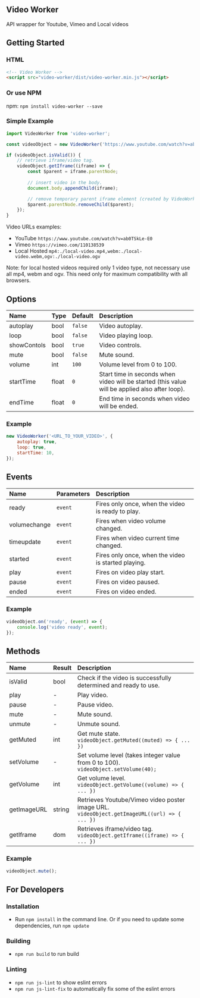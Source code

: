 ## Video Worker
API wrapper for Youtube, Vimeo and Local videos

## Getting Started

### HTML
```html
<!-- Video Worker -->
<script src="video-worker/dist/video-worker.min.js"></script>
```

### Or use NPM
npm: `npm install video-worker --save`

### Simple Example
```javascript
import VideoWorker from 'video-worker';

const videoObject = new VideoWorker('https://www.youtube.com/watch?v=ab0TSkLe-E0');

if (videoObject.isValid()) {
    // retrieve iframe/video tag.
    videoObject.getIframe((iframe) => {
        const $parent = iframe.parentNode;
        
        // insert video in the body.
        document.body.appendChild(iframe);

        // remove temporary parent iframe element (created by VideoWorker).
        $parent.parentNode.removeChild($parent);
    });
}
```

Video URLs examples:
* YouTube `https://www.youtube.com/watch?v=ab0TSkLe-E0`
* Vimeo `https://vimeo.com/110138539`
* Local Hosted `mp4:./local-video.mp4,webm:./local-video.webm,ogv:./local-video.ogv`

Note: for local hosted videos required only 1 video type, not necessary use all mp4, webm and ogv. This need only for maximum compatibility with all browsers.

## Options
Name | Type | Default | Description
:--- | :--- | :------ | :----------
autoplay | bool | `false` | Video autoplay.
loop | bool | `false` | Video playing loop.
showContols | bool | `true` | Video controls.
mute | bool | `false` | Mute sound.
volume | int | `100` | Volume level from 0 to 100.
startTime | float | `0` | Start time in seconds when video will be started (this value will be applied also after loop).
endTime | float | `0` | End time in seconds when video will be ended.

### Example
```javascript
new VideoWorker('<URL_TO_YOUR_VIDEO>', {
    autoplay: true,
    loop: true,
    startTime: 10,
});
```


## Events
Name | Parameters | Description
:--- | :----- | :----------
ready | `event` | Fires only once, when the video is ready to play.
volumechange | `event` | Fires when video volume changed.
timeupdate | `event` | Fires when video current time changed.
started | `event` | Fires only once, when the video is started playing.
play | `event` | Fires on video play start.
pause | `event` | Fires on video paused.
ended | `event` | Fires on video ended.

### Example
```javascript
videoObject.on('ready', (event) => {
    console.log('video ready', event);
});
```


## Methods
Name | Result | Description
:--- | :----- | :----------
isValid | bool | Check if the video is successfully determined and ready to use.
play | - | Play video.
pause | - | Pause video.
mute | - | Mute sound.
unmute | - | Unmute sound.
getMuted | int | Get mute state. `videoObject.getMuted((muted) => { ... })`
setVolume | - | Set volume level (takes integer value from 0 to 100). `videoObject.setVolume(40);`
getVolume | int | Get volume level. `videoObject.getVolume((volume) => { ... })`
getImageURL | string | Retrieves Youtube/Vimeo video poster image URL. `videoObject.getImageURL((url) => { ... })`
getIframe | dom | Retrieves iframe/video tag. `videoObject.getIframe((iframe) => { ... })`

### Example
```javascript
videoObject.mute();
```

## For Developers

### Installation
* Run `npm install` in the command line. Or if you need to update some dependencies, run `npm update`

### Building
* `npm run build` to run build

### Linting
* `npm run js-lint` to show eslint errors
* `npm run js-lint-fix` to automatically fix some of the eslint errors
